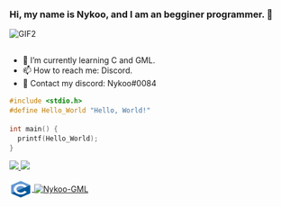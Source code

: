### Hi, my name is Nykoo, and I am an begginer programmer. 👋
<!--<img alt="GIF2" src="https://media.giphy.com/media/Cmr1OMJ2FN0B2/giphy.gif" width = 200/>-->
<img alt="GIF2" src="./giphy.gif" width = 300/>

##

- 🌱 I’m currently learning C and GML.
- 📫 How to reach me: Discord.
- 🥡 Contact my discord: Nykoo#0084

```c
#include <stdio.h>
#define Hello_World "Hello, World!"

int main() {
  printf(Hello_World);
}
```
<div>
  <a href="https://ayo.so/nykoo">
  <img height="180em" src="https://github-readme-stats.vercel.app/api?username=nykoolicar&show_icons=true&theme=dark&include_all_commits=true&count_private=true"/>
  <img height="180em" src="https://github-readme-stats.vercel.app/api/top-langs/?username=nykoolicar&layout=compact&langs_count=7&theme=dark"/>
</div>

  <div style="display: inline_block"><br>
  <img align="center" alt="Nykoo-C" height="30" width="40" src="https://raw.githubusercontent.com/devicons/devicon/master/icons/c/c-original.svg">
   <img align="center" alt="Nykoo-GML" height="30" width="40" src="https://2.bp.blogspot.com/-ZAWvPk1Zwz8/W3A74Ia_W2I/AAAAAAAACFc/Siynl2BlEDoUD8rug2ECGrQdzf5LrnsYwCLcBGAs/s1600/GameMaker%2BStudio%2BUltimate.png">
</div>
  
##
